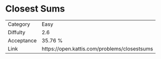 # Closest Sums

<table>
    <tr>
        <td>Category</td>
        <td>Easy</td>
    </tr>
    <tr>
        <td>Diffulty</td>
        <td>2.6</td>
    </tr>
    <tr>
        <td>Acceptance</td>
        <td>35.76 %</td>
    </tr>
    <tr>
        <td>Link</td>
        <td>https://open.kattis.com/problems/closestsums</td>
    </tr>
</table>